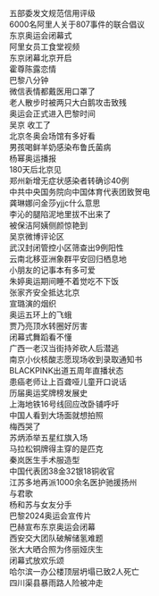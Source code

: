 五部委发文规范信用评级  
6000名阿里人关于807事件的联合倡议  
东京奥运会闭幕式  
阿里女员工食堂视频  
东京闭幕北京开启  
霍尊陈露恋情  
巴黎八分钟  
微信表情都戴医用口罩了  
老人散步时被两只大白鹅攻击致残  
奥运会正式进入巴黎时间  
吴京 收工了  
北京冬奥会场馆有多好看  
男孩喝鲜羊奶感染布鲁氏菌病  
杨幂奥运播报  
180天后北京见  
郑州新增无症状感染者转确诊40例  
中共中央国务院向中国体育代表团致贺电  
龚琳娜问金莎yjjc什么意思  
李沁的腿陷泥地里拔不出来了  
被保洁阿姨侧颜惊艳到  
吴京微博评论区  
武汉封闭管控小区筛查出9例阳性  
云南北移亚洲象群平安回归栖息地  
小朋友的记事本有多可爱  
朱婷奥运期间睡不着觉吃不下饭  
张家齐安全抵达北京  
宣璐演的烟织  
奥运五环上的飞蛾  
贾乃亮顶水转圈好厉害  
闭幕式舞蹈看不懂  
广西一老汉当街持斧砍人后潜逃  
南京小伙核酸志愿现场收到录取通知书  
BLACKPINK出道五周年直播状态  
患癌老师让上百聋哑儿童开口说话  
历届奥运奖牌榜发展史  
上海地铁16号线回应改卧铺呼吁  
中国人看到大场面就想拍照  
梅西哭了  
苏炳添举五星红旗入场  
马拉松铜牌得主穿的是匹克  
秦岚医生手术服造型  
中国代表团38金32银18铜收官  
江苏多地再派1000余名医护驰援扬州  
与君歌  
杨和苏与女友分手  
巴黎2024奥运会宣传片  
巴赫宣布东京奥运会闭幕  
西安交大团队破解储氢难题  
张大大晒合照为佟丽娅庆生  
闭幕式放欢乐颂  
哈尔滨一办公楼顶层坍塌已致2人死亡  
四川渠县暴雨路人险被冲走  

